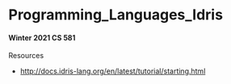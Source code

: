 # Programming_Languages_Idris
#### Winter 2021 CS 581

Resources
- http://docs.idris-lang.org/en/latest/tutorial/starting.html
